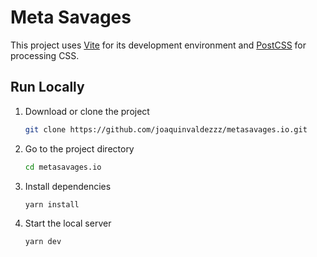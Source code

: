 # Meta Savages

This project uses [Vite](https://vitejs.dev) for its development environment and [PostCSS](https://github.com/postcss/postcss) for processing CSS.

## Run Locally

1. Download or clone the project

   ```sh
   git clone https://github.com/joaquinvaldezzz/metasavages.io.git
   ```

2. Go to the project directory

   ```sh
   cd metasavages.io
   ```

3. Install dependencies

   ```sh
   yarn install
   ```

4. Start the local server

   ```sh
   yarn dev
   ```
